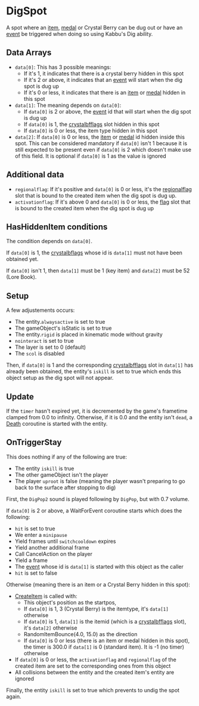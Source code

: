 # DigSpot
A spot where an [item](../../../Enums%20and%20IDs/Items.md), [medal](../../../Enums%20and%20IDs/Medal.md) or Crystal Berry can be dug out or have an [event](../../../Enums%20and%20IDs/Events.md) be triggered when doing so using Kabbu's Dig ability.

## Data Arrays
- `data[0]`: This has 3 possible meanings:
  - If it's 1, it indicates that there is a crystal berry hidden in this spot
  - If it's 2 or above, it indicates that an [event](../../../Enums%20and%20IDs/Events.md) will start when the dig spot is dug up 
  - If it's 0 or less, it indicates that there is an [item](../../../Enums%20and%20IDs/Items.md) or [medal](../../../Enums%20and%20IDs/Medal.md) hidden in this spot
- `data[1]`: The meaning depends on `data[0]`:
  - If `data[0]` is 2 or above, the [event](../../../Enums%20and%20IDs/Events.md) id that will start when the dig spot is dug up
  - If `data[0]` is 1, the [crystalbfflags](../../../Enums%20and%20IDs/crystalbfflags.md) slot hidden in this spot
  - If `data[0]` is 0 or less, the item type hidden in this spot
- `data[2]`: If `data[0]` is 0 or less, the [item](../../../Enums%20and%20IDs/Items.md) or [medal](../../../Enums%20and%20IDs/Medal.md) id hidden inside this spot. This can be considered mandatory if `data[0]` isn't 1 because it is still expected to be present even if `data[0]` is 2 which doesn't make use of this field. It is optional if `data[0]` is 1 as the value is ignored

## Additional data
- `regionalflag`: If it's positive and `data[0]` is 0 or less, it's the [regionalflag](../../../Flags%20arrays/Regionalflags.md) slot that is bound to the created item when the dig spot is dug up.
- `activationflag`: If it's above 0 and `data[0]` is 0 or less, the [flag](../../../Flags%20arrays/flags.md) slot that is bound to the created item when the dig spot is dug up

## HasHiddenItem conditions
The condition depends on `data[0]`.

If `data[0]` is 1, the [crystalbflags](../../Enums%20and%20IDs/crystalbfflags.md) whose id is `data[1]` must not have been obtained yet. 

If `data[0]` isn't 1, then `data[1]` must be 1 (key item) and `data[2]` must be 52 (Lore Book).

## Setup
A few adjustements occurs:
- The entity.`alwaysactive` is set to true
- The gameObject's isStatic is set to true
- The entity.`rigid` is placed in kinematic mode without gravity
- `nointeract` is set to true
- The layer is set to 0 (default)
- The `scol` is disabled

Then, if `data[0]` is 1 and the corresponding [crystalbfflags](../../../Enums%20and%20IDs/crystalbfflags.md) slot in `data[1]` has already been obtained, the entity's `iskill` is set to true which ends this object setup as the dig spot will not appear.

## Update
If the `timer` hasn't expired yet, it is decremented by the game's frametime clamped from 0.0 to infinity. Otherwise, if it is 0.0 and the entity isn't `dead`, a [Death](../../EntityControl/Notable%20methods/Death.md) coroutine is started with the entity.

## OnTriggerStay
This does nothing if any of the following are true:
- The entity `iskill` is true
- The other gameObject isn't the player
- The player `uproot` is false (meaning the player wasn't preparing to go back to the surface after stopping to dig)

First, the `DigPop2` sound is played following by `DigPop`, but with 0.7 volume.

If `data[0]` is 2 or above, a WaitForEvent coroutine starts which does the following:
- `hit` is set to true
- We enter a `minipause`
- Yield frames until `switchcooldown` expires
- Yield another additional frame
- Call CancelAction on the player
- Yield a frame
- The [event](../../../Enums%20and%20IDs/Events.md) whose id is `data[1]` is started with this object as the caller
- `hit` is set to false

Otherwise (meaning there is an item or a Crystal Berry hidden in this spot):
- [CreateItem](../CreateItem.md) is called with:
  - This object's position as the startpos, 
  - If `data[0]` is 1, 3 (Crystal Berry) is the itemtype, it's `data[1]` otherwise
  - If `data[0]` is 1, `data[1]` is the itemid (which is a [crystalbfflags](../../../Enums%20and%20IDs/crystalbfflags.md) slot), it's `data[2]` otherwise
  - RandomItemBounce(4.0, 15.0) as the direction
  - If `data[0]` is 0 or less (there is an item or medal hidden in this spot), the timer is 300.0 if `data[1]` is 0 (standard item). It is -1 (no timer) otherwise
- If `data[0]` is 0 or less, the `activationflag` and `regionalflag` of the created item are set to the corresponding ones from this object
- All collisions between the entity and the created item's entity are ignored

Finally, the entity `iskill` is set to true which prevents to undig the spot again.
